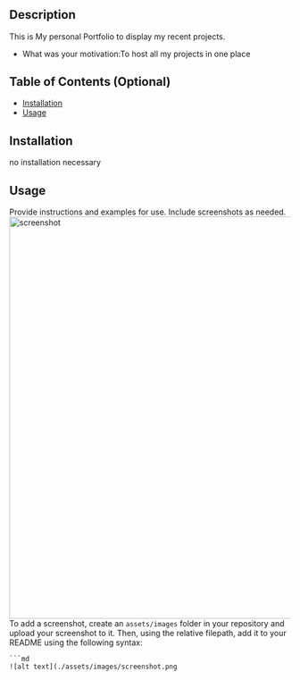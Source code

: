 # <Personal Portfolio>

## Description
This is My personal Portfolio to display my recent projects.
- What was your motivation:To host all my projects in one place

## Table of Contents (Optional)
- [Installation](#installation)
- [Usage](#usage)

## Installation
no installation necessary

## Usage

Provide instructions and examples for use. Include screenshots as needed.
    <img width="720" alt="screenshot" src="https://github.com/StevenRodriguezDev/Portfolio/assets/54337759/a7f3eae0-7288-4ac7-9173-ee5dfa4eea82">
To add a screenshot, create an `assets/images` folder in your repository and upload your screenshot to it. Then, using the relative filepath, add it to your README using the following syntax:

    ```md
    ![alt text](./assets/images/screenshot.png


